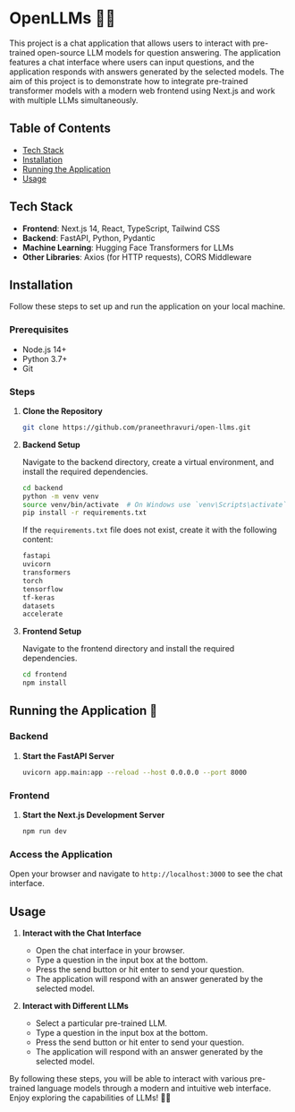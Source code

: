 # OpenLLMs 💬🤖

This project is a chat application that allows users to interact with pre-trained open-source LLM models for question answering. The application features a chat interface where users can input questions, and the application responds with answers generated by the selected models. The aim of this project is to demonstrate how to integrate pre-trained transformer models with a modern web frontend using Next.js and work with multiple LLMs simultaneously.

## Table of Contents

- [Tech Stack](#tech-stack)
- [Installation](#installation)
- [Running the Application](#running-the-application)
- [Usage](#usage)

## Tech Stack

- **Frontend**: Next.js 14, React, TypeScript, Tailwind CSS
- **Backend**: FastAPI, Python, Pydantic
- **Machine Learning**: Hugging Face Transformers for LLMs
- **Other Libraries**: Axios (for HTTP requests), CORS Middleware

## Installation

Follow these steps to set up and run the application on your local machine.

### Prerequisites

- Node.js 14+
- Python 3.7+
- Git

### Steps

1. **Clone the Repository**

    ```bash
    git clone https://github.com/praneethravuri/open-llms.git
    ```

2. **Backend Setup**

    Navigate to the backend directory, create a virtual environment, and install the required dependencies.

    ```bash
    cd backend
    python -m venv venv
    source venv/bin/activate  # On Windows use `venv\Scripts\activate`
    pip install -r requirements.txt
    ```

    If the `requirements.txt` file does not exist, create it with the following content:

    ```txt
    fastapi
    uvicorn
    transformers
    torch
    tensorflow
    tf-keras
    datasets
    accelerate
    ```

3. **Frontend Setup**

    Navigate to the frontend directory and install the required dependencies.

    ```bash
    cd frontend
    npm install
    ```

## Running the Application 🚀

### Backend

1. **Start the FastAPI Server**

    ```bash
    uvicorn app.main:app --reload --host 0.0.0.0 --port 8000
    ```

### Frontend

1. **Start the Next.js Development Server**

    ```bash
    npm run dev
    ```

### Access the Application

Open your browser and navigate to `http://localhost:3000` to see the chat interface.

## Usage

1. **Interact with the Chat Interface**

    - Open the chat interface in your browser.
    - Type a question in the input box at the bottom.
    - Press the send button or hit enter to send your question.
    - The application will respond with an answer generated by the selected model.

2. **Interact with Different LLMs**

    - Select a particular pre-trained LLM.
    - Type a question in the input box at the bottom.
    - Press the send button or hit enter to send your question.
    - The application will respond with an answer generated by the selected model.

By following these steps, you will be able to interact with various pre-trained language models through a modern and intuitive web interface. Enjoy exploring the capabilities of LLMs! 🎉🧠